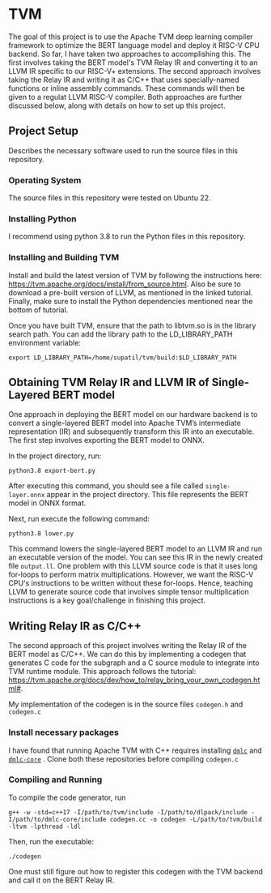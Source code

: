 # TVM
The goal of this project is to use the Apache TVM deep learning compiler framework to optimize the BERT language model and deploy it RISC-V CPU backend. So far, I have taken two approaches to accomplishing this. The first involves taking the BERT model's TVM Relay IR and converting it to an LLVM IR specific to our RISC-V+ extensions. The second approach involves taking the Relay IR and writing it as C/C++ that uses specially-named functions or inline assembly commands. These commands will then be given to a regulat LLVM RISC-V compiler. Both approaches are further discussed below, along with details on how to set up this project.  

## Project Setup
Describes the necessary software used to run the source files in this repository.

### Operating System
The source files in this repository were tested on Ubuntu 22.

### Installing Python
I recommend using python 3.8 to run the Python files in this repository. 

### Installing and Building TVM
Install and build the latest version of TVM by following the instructions here: https://tvm.apache.org/docs/install/from_source.html. Also be sure to download a pre-built version of LLVM, as mentioned in the linked tutorial. Finally, make sure to install the Python dependencies mentioned near the bottom of tutorial.

Once you have built TVM, ensure that the path to libtvm.so is in the library search path. You can add the library path to the LD_LIBRARY_PATH environment variable:

`export LD_LIBRARY_PATH=/home/supatil/tvm/build:$LD_LIBRARY_PATH` 


## Obtaining TVM Relay IR and LLVM IR of Single-Layered BERT model
One approach in deploying the BERT model on our hardware backend is to convert a single-layered BERT model into Apache TVM’s intermediate representation (IR) and subsequently transform this IR into an executable. The first step involves exporting the BERT model to ONNX.

In the project directory, run:

`python3.8 export-bert.py`

After executing this command, you should see a file called `single-layer.onnx` appear in the project directory. This file represents the BERT model in ONNX format. 

Next, run execute the following command: 

`python3.8 lower.py`

This command lowers the single-layered BERT model to an LLVM IR and run an executable version of the model. You can see this IR in the newly created file `output.ll`. One problem with this LLVM source code is that it uses long for-loops to perform matrix multiplications. However, we want the RISC-V CPU's instructions to be written without these for-loops. Hence, teaching LLVM to generate source code that involves simple tensor multiplication instructions is a key goal/challenge in finishing this project. 

## Writing Relay IR as C/C++
The second approach of this project involves writing the Relay IR of the BERT model as C/C++. We can do this by implementing a codegen that generates C code for the subgraph and a C source module to integrate into TVM runtime module. This approach follows the tutorial: https://tvm.apache.org/docs/dev/how_to/relay_bring_your_own_codegen.html#.

My implementation of the codegen is in the source files `codegen.h` and `codegen.c`

### Install necessary packages
I have found that running Apache TVM with C++ requires installing [`dmlc`](https://github.com/dmlc/dlpack) and [`dmlc-core`](https://github.com/dmlc/dmlc-core) . Clone both these repositories before compiling `codegen.c`

### Compiling and Running 
To compile the code generator, run 

`g++ -w -std=c++17 -I/path/to/tvm/include -I/path/to/dlpack/include -I/path/to/dmlc-core/include codegen.cc -o codegen -L/path/to/tvm/build -ltvm -lpthread -ldl`

Then, run the executable:

`./codegen`

One must still figure out how to register this codegen with the TVM backend and call it on the BERT Relay IR. 
